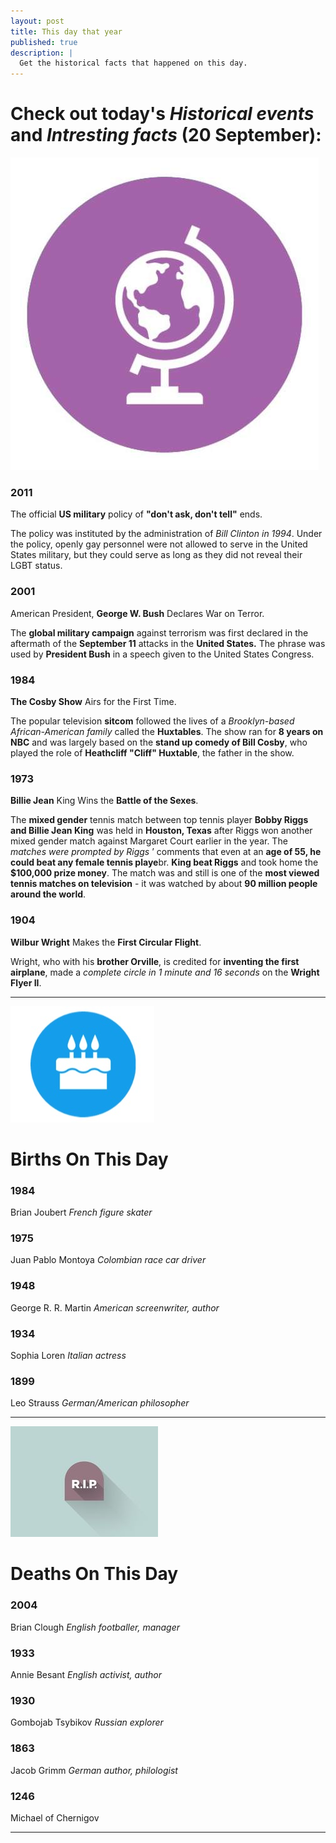 ```yaml
---
layout: post
title: This day that year
published: true
description: |
  Get the historical facts that happened on this day.
---
```




# Check out today's *Historical events* and *Intresting facts* (20 September):

![Fact](/assets/img/blog/fact.jpg)

### 2011
The official **US military** policy of **"don't ask, don't tell"** ends.

The policy was instituted by the administration of _Bill Clinton in 1994_. Under the policy, openly gay personnel were not allowed to serve in the United States military, but they could serve as long as they did not reveal their LGBT status.

### 2001
American President, **George W. Bush** Declares War on Terror.

The **global military campaign** against terrorism was first declared in the aftermath of the **September 11** attacks in the **United States.** The phrase was used by **President Bush** in a speech given to the United States Congress.

### 1984
**The Cosby Show** Airs for the First Time.

The popular television **sitcom** followed the lives of a _Brooklyn-based African-American family_ called the **Huxtables**. The show ran for **8 years on NBC** and was largely based on the **stand up comedy of Bill Cosby**, who played the role of **Heathcliff "Cliff" Huxtable**, the father in the show.

### 1973
**Billie Jean** King Wins the **Battle of the Sexes**.

The **mixed gender** tennis match between top tennis player **Bobby Riggs and Billie Jean King** was held in **Houston, Texas** after Riggs won another mixed gender match against Margaret Court earlier in the year. The _matches were prompted by Riggs_ ’ comments that even at an **age of 55, he could beat any female tennis playe**br. **King beat Riggs** and took home the **$100,000 prize money**. The match was and still is one of the **most viewed tennis matches on television** - it was watched by about **90 million people around the world**.

### 1904
**Wilbur Wright** Makes the **First Circular Flight**.

Wright, who with his **brother Orville**, is credited for **inventing the first airplane**, made a _complete circle in 1 minute and 16 seconds_ on the **Wright Flyer II**.

---
![Bday](/assets/img/blog/bday.jpg)

# Births On This Day

### 1984
Brian Joubert
_French figure skater_

### 1975
Juan Pablo Montoya
_Colombian race car driver_

### 1948
George R. R. Martin
_American screenwriter, author_

### 1934
Sophia Loren
_Italian actress_

### 1899
Leo Strauss
_German/American philosopher_

---
![Rip](/assets/img/blog/rip.jpg)

# Deaths On This Day

### 2004
Brian Clough
_English footballer, manager_

### 1933
Annie Besant
_English activist, author_

### 1930
Gombojab Tsybikov
_Russian explorer_

### 1863
Jacob Grimm
_German author, philologist_

### 1246
Michael of Chernigov


---
